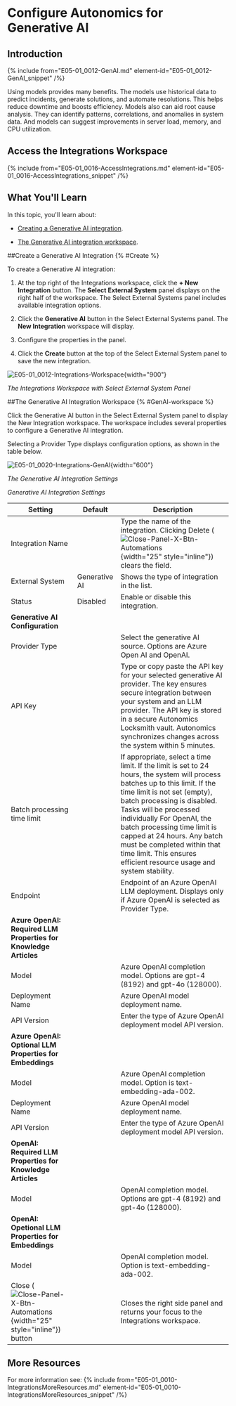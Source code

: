 # Configure Autonomics for Generative AI

## Introduction

{% include from="E05-01_0012-GenAI.md" element-id="E05-01_0012-GenAI_snippet" /%}

Using models provides many benefits. The models use historical data to predict incidents, generate solutions, and automate resolutions. This helps reduce downtime and boosts efficiency. Models also can aid root cause analysis. They can identify patterns, correlations, and anomalies in system data. And models can suggest improvements in server load, memory, and CPU utilization.

## Access the Integrations Workspace

{% include from="E05-01_0016-AccessIntegrations.md" element-id="E05-01_0016-AccessIntegrations_snippet" /%}

## What You'll Learn

In this topic, you'll learn about:

* [Creating a Generative AI integration](#Create).

* [The Generative AI integration workspace](#GenAI-workspace).


##Create a Generative AI Integration {% #Create %}

To create a Generative AI integration:

1. At the top right of the Integrations workspace, click the **+ New Integration** button. The **Select External System** panel displays on the right half of the workspace. The Select External Systems panel includes available integration options.

2. Click the **Generative AI** button in the Select External Systems panel. The **New Integration** workspace will display.

3. Configure the properties in the panel.

4. Click the **Create** button at the top of the Select External System panel to save the new integration.

![E05-01_0012-Integrations-Workspace](E05-01_0012-Integrations-Workspace.png){width="900"}

*The Integrations Workspace with Select External System Panel*

##The Generative AI Integration Workspace {% #GenAI-workspace %}

Click the Generative AI button in the Select External System panel to display the New Integration workspace. The workspace includes several properties to configure a Generative AI integration.

Selecting a Provider Type displays configuration options, as shown in the table below.

![E05-01_0020-Integrations-GenAI](E05-01_0020-Integrations-GenAI.png){width="600"}

*The Generative AI Integration Settings*

*Generative AI Integration Settings*

|                                                    Setting                                                    |    Default    |                                                                                                                                                                                                     Description                                                                                                                                                                                                     |
|---------------------------------------------------------------------------------------------------------------|---------------|---------------------------------------------------------------------------------------------------------------------------------------------------------------------------------------------------------------------------------------------------------------------------------------------------------------------------------------------------------------------------------------------------------------------|
| Integration Name                                                                                              |               | Type the name of the integration. Clicking Delete (![Close-Panel-X-Btn-Automations](Close-Panel-X-Btn-Automations.png){width="25" style="inline"}) clears the field.                                                                                                                                                                                                                                                |
| External System                                                                                               | Generative AI | Shows the type of integration in the list.                                                                                                                                                                                                                                                                                                                                                                          |
| Status                                                                                                        | Disabled      | Enable or disable this integration.                                                                                                                                                                                                                                                                                                                                                                                 |
| **Generative AI Configuration**                                                                                                                                                                                                                                                                                                                                                                                                                                                                                                                   |||
| Provider Type                                                                                                 |               | Select the generative AI source. Options are Azure Open AI and OpenAI.                                                                                                                                                                                                                                                                                                                                              |
| API Key                                                                                                       |               | Type or copy paste the API key for your selected generative AI provider. The key ensures secure integration between your system and an LLM provider. The API key is stored in a secure Autonomics Locksmith vault. Autonomics synchronizes changes across the system within 5 minutes.                                                                                                                                        |
| Batch processing time limit                                                                                   |               | If appropriate, select a time limit. If the limit is set to 24 hours, the system will process batches up to this limit. If the time limit is not set (empty), batch processing is disabled. Tasks will be processed individually For OpenAI, the batch processing time limit is capped at 24 hours. Any batch must be completed within that time limit. This ensures efficient resource usage and system stability. |
| Endpoint                                                                                                      |               | Endpoint of an Azure OpenAI LLM deployment. Displays only if Azure OpenAI is selected as Provider Type.                                                                                                                                                                                                                                                                                                             |
| **Azure OpenAI: Required LLM Properties for Knowledge Articles**                                                                                                                                                                                                                                                                                                                                                                                                                                                                                  |||
| Model                                                                                                         |               | Azure OpenAI completion model. Options are gpt-4 (8192) and gpt-4o (128000).                                                                                                                                                                                                                                                                                                                                        |
| Deployment Name                                                                                               |               | Azure OpenAI model deployment name.                                                                                                                                                                                                                                                                                                                                                                                 |
| API Version                                                                                                   |               | Enter the type of Azure OpenAI deployment model API version.                                                                                                                                                                                                                                                                                                                                                        |
| **Azure OpenAI: Optional LLM Properties for Embeddings**                                                                                                                                                                                                                                                                                                                                                                                                                                                                                          |||
| Model                                                                                                         |               | Azure OpenAI completion model. Option is text-embedding-ada-002.                                                                                                                                                                                                                                                                                                                                                    |
| Deployment Name                                                                                               |               | Azure OpenAI model deployment name.                                                                                                                                                                                                                                                                                                                                                                                 |
| API Version                                                                                                   |               | Enter the type of Azure OpenAI deployment model API version.                                                                                                                                                                                                                                                                                                                                                        |
| **OpenAI: Required LLM Properties for Knowledge Articles**                                                                                                                                                                                                                                                                                                                                                                                                                                                                                        |||
| Model                                                                                                         |               | OpenAI completion model. Options are gpt-4 (8192) and gpt-4o (128000).                                                                                                                                                                                                                                                                                                                                              |
| **OpenAI: Opetional LLM Properties for Embeddings**                                                                                                                                                                                                                                                                                                                                                                                                                                                                                               |||
| Model                                                                                                         |               | OpenAI completion model. Option is text-embedding-ada-002.                                                                                                                                                                                                                                                                                                                                                          |
| Close (![Close-Panel-X-Btn-Automations](Close-Panel-X-Btn-Automations.png){width="25" style="inline"}) button |               | Closes the right side panel and returns your focus to the Integrations workspace.                                                                                                                                                                                                                                                                                                                                   |

## More Resources

For more information see:
{% include from="E05-01_0010-IntegrationsMoreResources.md" element-id="E05-01_0010-IntegrationsMoreResources_snippet" /%}